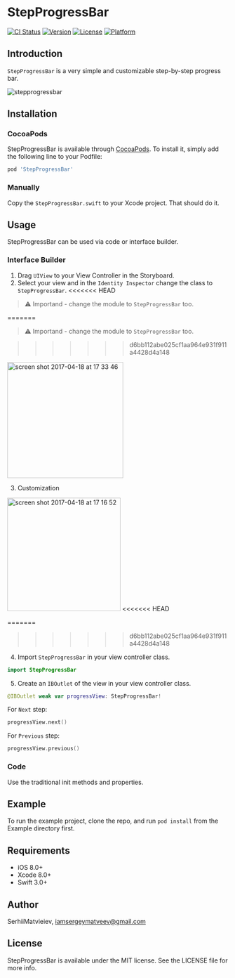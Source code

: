# StepProgressBar

[![CI Status](http://img.shields.io/travis/SerhiiMatvieiev/StepProgressBar.svg?style=flat)](https://travis-ci.org/SerhiiMatvieiev/StepProgressBar)
[![Version](https://img.shields.io/cocoapods/v/StepProgressBar.svg?style=flat)](http://cocoapods.org/pods/StepProgressBar)
[![License](https://img.shields.io/cocoapods/l/StepProgressBar.svg?style=flat)](http://cocoapods.org/pods/StepProgressBar)
[![Platform](https://img.shields.io/cocoapods/p/StepProgressBar.svg?style=flat)](http://cocoapods.org/pods/StepProgressBar)

## Introduction

`StepProgressBar` is a very simple and customizable step-by-step progress bar.

![stepprogressbar](https://cloud.githubusercontent.com/assets/14834451/25133702/18165028-2456-11e7-8348-2e5b7ab4a5eb.gif)

## Installation

### CocoaPods

StepProgressBar is available through [CocoaPods](http://cocoapods.org). To install
it, simply add the following line to your Podfile:

```ruby
pod 'StepProgressBar'
```
### Manually

Copy the `StepProgressBar.swift` to your Xcode project. That should do it.

## Usage

StepProgressBar can be used via code or interface builder.

### Interface Builder

1. Drag `UIView` to your View Controller in the Storyboard.
2. Select your view and in the `Identity Inspector` change the class to `StepProgressBar`.
<<<<<<< HEAD
> :warning: Importand - change the module to `StepProgressBar` too.

=======
 > :warning: Importand - change the module to `StepProgressBar` too.
 
>>>>>>> d6bb112abe025cf1aa964e931f911a4428d4a148
<img width="264" alt="screen shot 2017-04-18 at 17 33 46" src="https://cloud.githubusercontent.com/assets/14834451/25136278/403fd02c-245d-11e7-897a-c0e1230c2f23.png">

3. Customization

<img width="258" alt="screen shot 2017-04-18 at 17 16 52" src="https://cloud.githubusercontent.com/assets/14834451/25137351/3129707c-2460-11e7-9cea-abccc2d395dd.png">
<<<<<<< HEAD

=======
 
>>>>>>> d6bb112abe025cf1aa964e931f911a4428d4a148
4. Import `StepProgressBar` in your view controller class.
```swift
import StepProgressBar
```
5. Create an `IBOutlet` of the view in your view controller class.
```swift
@IBOutlet weak var progressView: StepProgressBar!
```

For `Next` step:
```swift
progressView.next()
```

For `Previous` step:
```swift
progressView.previous()
```

### Code

Use the traditional init methods and properties.

## Example

To run the example project, clone the repo, and run `pod install` from the Example directory first.

## Requirements

- iOS 8.0+
- Xcode 8.0+
- Swift 3.0+

## Author

SerhiiMatvieiev, iamsergeymatveev@gmail.com

## License

StepProgressBar is available under the MIT license. See the LICENSE file for more info.
